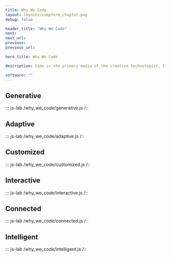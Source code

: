 ```yaml
---
title: Why We Code
layout: layouts/compform_chapter.pug
debug: false

header_title: "Why We Code"
next:
next_url:
previous:
previous_url:

hero_title: Why We Code

description: Code is the primary media of the creative technologist. It is a powerful, expressive media that enables entirely new forms of art.

software: ""
---
```


## Generative

::: js-lab
/why_we_code/generative.js
/::

## Adaptive

::: js-lab
/why_we_code/adaptive.js
/::

## Customized

::: js-lab
/why_we_code/customized.js
/::

## Interactive

::: js-lab
/why_we_code/interactive.js
/::

## Connected

::: js-lab
/why_we_code/connected.js
/::

## Intelligent

::: js-lab
/why_we_code/intelligent.js
/::
